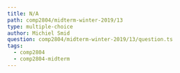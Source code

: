 ```yaml
---
title: N/A
path: comp2804/midterm-winter-2019/13
type: multiple-choice
author: Michiel Smid
question: comp2804/midterm-winter-2019/13/question.ts
tags:
  - comp2804
  - comp2804-midterm
---
```

